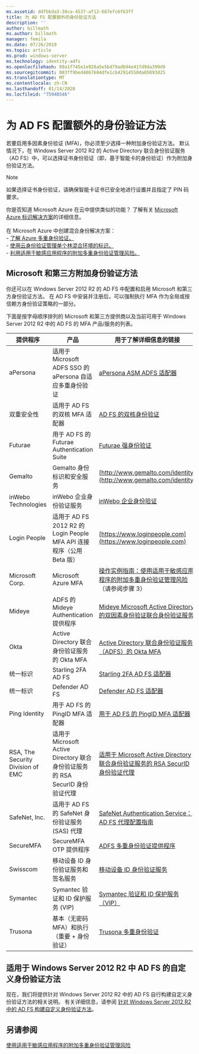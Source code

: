 ```yaml
---
ms.assetid: ddfbbda3-30ca-4537-af12-667efc6f63ff
title: 为 AD FS 配置额外的身份验证方法
description: ''
author: billmath
ms.author: billmath
manager: femila
ms.date: 07/26/2019
ms.topic: article
ms.prod: windows-server
ms.technology: identity-adfs
ms.openlocfilehash: 89a1f745e1e928a5e5bd79adb94e41fd9da399d9
ms.sourcegitcommit: 083ff9bed4867604dfe1cb42914550da05093d25
ms.translationtype: MT
ms.contentlocale: zh-CN
ms.lasthandoff: 01/14/2020
ms.locfileid: "75948546"
---
```

# <a name="configure-additional-authentication-methods-for-ad-fs"></a>为 AD FS 配置额外的身份验证方法

若要启用多因素身份验证 (MFA)，你必须至少选择一种附加身份验证方法。 默认情况下，在 Windows Server 2012 R2 的 Active Directory 联合身份验证服务（AD FS）中，可以选择证书身份验证（即，基于智能卡的身份验证）作为附加身份验证方法。

> [!NOTE]
> 如果选择证书身份验证，请确保智能卡证书已安全地进行设置并且指定了 PIN 码要求。

你是否知道 Microsoft Azure 在云中提供类似的功能？ 了解有关 [Microsoft Azure 标识解决方案](https://aka.ms/m2w274)的详细信息。<br /><br />在 Microsoft Azure 中创建混合身份解决方案：<br /> - [了解 Azure 多重身份验证。](https://aka.ms/ey6o9r)<br /> - [使用云身份验证管理单个林混合环境的标识。](https://aka.ms/g1jat8)<br /> - [利用适用于敏感应用程序的附加多重身份验证管理风险。](https://aka.ms/kt1bbm)

## <a name="microsoft-and-third-party-additional-authentication-methods"></a>Microsoft 和第三方附加身份验证方法
你还可以在 Windows Server 2012 R2 的 AD FS 中配置和启用 Microsoft 和第三方身份验证方法。 在 AD FS 中安装并注册后，可以强制执行 MFA 作为全局或按信赖方身份验证策略的一部分。

下面是按字母顺序排列的 Microsoft 和第三方提供商以及当前可用于 Windows Server 2012 R2 中的 AD FS 的 MFA 产品/服务的列表。

|提供程序|产品|用于了解详细信息的链接|
|-|-|-| 
|aPersona|适用于 Microsoft ADFS SSO 的 aPersona 自适应多重身份验证|[aPersona ASM ADFS 适配器](https://www.apersona.com/adfs)|
|双重安全性|适用于 AD FS 的双核 MFA 适配器|[AD FS 的双核身份验证](https://duo.com/docs/adfs)|
|Futurae|用于 AD FS 的 Futurae Authentication Suite|[Futurae 强身份验证](https://futurae.com)|
|Gemalto|Gemalto 身份标识和安全服务|[http://www.gemalto.com/identity](http://www.gemalto.com/identity)|
|inWebo Technologies|inWebo 企业身份验证服务|[inWebo 企业身份验证](http://www.inwebo.com)|
|Login People|适用于 AD FS 2012 R2 的 Login People MFA API 连接程序（公用 Beta 版）|[https://www.loginpeople.com](https://www.loginpeople.com)|
|Microsoft Corp.|Microsoft Azure MFA|[操作实例指南：使用适用于敏感应用程序的附加多重身份验证管理风险](https://technet.microsoft.com/library/dn280946.aspx) （请参阅步骤 3）|
Mideye | ADFS 的 Mideye Authentication 提供程序 | [Mideye Microsoft Active Directory 的双因素身份验证联合身份验证服务](https://www.mideye.com/support/administrators/documentation/integration/microsoft-adfs/)|
|Okta | Active Directory 联合身份验证服务的 Okta MFA | [Active Directory 联合身份验证服务（ADFS）的 Okta MFA](https://help.okta.com/en/prod/Content/Topics/integrations/adfs-okta-int.htm)|
|统一标识| Starling 2FA AD FS|[Starling 2FA AD FS 适配器](https://www.oneidentity.com/products/starling-two-factor-authentication/)|
|统一标识| Defender AD FS|[Defender AD FS 适配器](https://www.oneidentity.com/products/defender/)|
|Ping Identity|用于 AD FS 的 PingID MFA 适配器|[用于 AD FS 的 PingID MFA 适配器](https://documentation.pingidentity.com/pingid/pingidAdminGuide/index.shtml#pid_c_PingIDforADFSSSO.html)|
|RSA, The Security Division of EMC|适用于 Microsoft Active Directory 联合身份验证服务的 RSA SecurID 身份验证代理|[适用于 Microsoft Active Directory 联合身份验证服务的 RSA SecurID 身份验证代理](http://www.emc.com/security/rsa-securid/rsa-authentication-agents/microsoft-ad-fs.htm)|
|SafeNet, Inc.|适用于 AD FS 的 SafeNet 身份验证服务 (SAS) 代理|[SafeNet Authentication Service： AD FS 代理配置指南](http://www.safenet-inc.com/resources/integration-guide/data-protection/Safenet_Authentication_Service/SafeNet_Authentication_Service__AD_FS_Agent_Configuration_Guide/?langtype=1033)|
|SecureMFA|SecureMFA OTP 提供程序| [ADFS 多重身份验证提供程序](https://www.securemfa.com/)|
|Swisscom|移动设备 ID 身份验证服务和签名服务|[移动设备 ID 身份验证服务](http://swisscom.ch/mid)|
|Symantec|Symantec 验证和 ID 保护服务 (VIP)|[Symantec 验证和 ID 保护服务（VIP）](http://www.symantec.com/vip-authentication-service)|
|Trusona|基本（无密码 MFA）和执行（重要 + 身份验证）| [Trusona 多重身份验证](https://www.trusona.com/solution-overview/)|


## <a name="custom-authentication-method-for-ad-fs-in-windows-server-2012-r2"></a>适用于 Windows Server 2012 R2 中 AD FS 的自定义身份验证方法
现在，我们将提供针对 Windows Server 2012 R2 中的 AD FS 自行构建自定义身份验证方法的相关说明。 有关详细信息，请参阅 [针对 Windows Server 2012 R2 中的 AD FS 构建自定义身份验证方法](https://go.microsoft.com/fwlink/?LinkID=511980)。

## <a name="see-also"></a>另请参阅
[使用适用于敏感应用程序的附加多重身份验证管理风险](Manage-Risk-with-Additional-Multi-Factor-Authentication-for-Sensitive-Applications.md)


